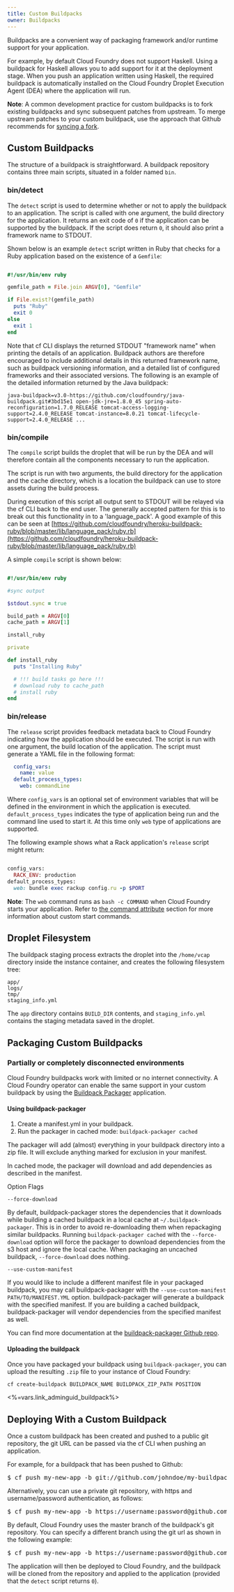 ```yaml
---
title: Custom Buildpacks
owner: Buildpacks
---
```


<strong></strong>

Buildpacks are a convenient way of packaging framework and/or runtime support
for your application.

For example, by default Cloud Foundry does not support Haskell. Using a buildpack for Haskell allows you to add support for it at the deployment stage. When you push an application written using Haskell, the required buildpack is automatically installed on the Cloud Foundry Droplet Execution Agent (DEA) where the application will run.

 <p class="note"><strong>Note</strong>: A common development practice for custom buildpacks is to fork existing buildpacks and sync subsequent patches from upstream. To merge upstream patches to your custom buildpack, use the approach that Github recommends for <a href="https://help.github.com/articles/syncing-a-fork">syncing a fork</a>.</p>

## <a id='custom-buildpacks'></a>Custom Buildpacks ##

The structure of a buildpack is straightforward. A buildpack repository contains three main scripts, situated in a folder named `bin`.

### <a id='detect-script'></a>bin/detect ###

The `detect` script is used to determine whether or not to apply the buildpack to an application. The script is called with one argument, the build directory for the application. It returns an exit code of `0` if the application can be supported by the buildpack. If the script does return `0`, it should also print a framework name to STDOUT.

Shown below is an example `detect` script written in Ruby that checks for a Ruby application based on the existence of a `Gemfile`:

~~~ruby

#!/usr/bin/env ruby

gemfile_path = File.join ARGV[0], "Gemfile"

if File.exist?(gemfile_path)
  puts "Ruby"
  exit 0
else
  exit 1
end

~~~

Note that cf CLI displays the returned STDOUT "framework name" when printing the details of an application. Buildpack authors are therefore encouraged to include additional details in this returned framework name, such as buildpack versioning information, and a detailed list of configured frameworks and their associated versions. The following is an example of the detailed information returned by the Java buildpack:

~~~
java-buildpack=v3.0-https://github.com/cloudfoundry/java-buildpack.git#3bd15e1 open-jdk-jre=1.8.0_45 spring-auto-reconfiguration=1.7.0_RELEASE tomcat-access-logging-support=2.4.0_RELEASE tomcat-instance=8.0.21 tomcat-lifecycle-support=2.4.0_RELEASE ...
~~~

### <a id='compile-script'></a>bin/compile ###

The `compile` script builds the droplet that will be run by the DEA and will therefore contain all the components necessary to run the application.

The script is run with two arguments, the build directory for the application and the cache directory, which is a location the buildpack can use to store assets during the build process.

During execution of this script all output sent to STDOUT will be relayed via the cf CLI back to the end user. The generally accepted pattern for this is to break out this functionality in to a 'language_pack'. A good example of this can be seen at [https://github.com/cloudfoundry/heroku-buildpack-ruby/blob/master/lib/language_pack/ruby.rb](https://github.com/cloudfoundry/heroku-buildpack-ruby/blob/master/lib/language_pack/ruby.rb)

A simple `compile` script is shown below:

~~~ruby

#!/usr/bin/env ruby

#sync output

$stdout.sync = true

build_path = ARGV[0]
cache_path = ARGV[1]

install_ruby

private

def install_ruby
  puts "Installing Ruby"

  # !!! build tasks go here !!!
  # download ruby to cache_path
  # install ruby
end

~~~

### <a id='release-script'></a>bin/release ###

The `release` script provides feedback metadata back to Cloud Foundry indicating how the application should be executed. The script is run with one argument, the build location of the application. The script must generate a YAML file in the following format:

~~~yaml
  config_vars:
    name: value
  default_process_types:
    web: commandLine
~~~

Where `config_vars` is an optional set of environment variables that will be defined in the environment in which the application is executed. `default_process_types` indicates the type of application being run and the command line used to start it. At this time only `web` type of applications are supported.

The following example shows what a Rack application's `release` script might return:

~~~ruby

config_vars:
  RACK_ENV: production
default_process_types:
  web: bundle exec rackup config.ru -p $PORT

~~~

<p class="note"><strong>Note</strong>: The <code>web</code> command runs as <code>bash -c COMMAND</code> when Cloud Foundry starts your application. Refer to <a href="../devguide/deploy-apps/manifest.html#start-commands">the command attribute</a> section for more information about custom start commands. </p>

## <a id='disconnected-environments'></a> Droplet Filesystem ##

The buildpack staging process extracts the droplet into the `/home/vcap` directory inside the instance container, and creates the following filesystem tree:

```
app/ 
logs/
tmp/
staging_info.yml
```
The `app` directory contains `BUILD_DIR` contents, and `staging_info.yml` contains the staging metadata saved in the droplet.

## <a id='disconnected-environments'></a> Packaging Custom Buildpacks ##

### Partially or completely disconnected environments

Cloud Foundry buildpacks work with limited or no internet connectivity. A Cloud Foundry operator can enable the same support in
your custom buildpack by using the [Buildpack Packager](https://github.com/cloudfoundry-incubator/buildpack-packager) application.

#### Using buildpack-packager
1. Create a manifest.yml in your buildpack.
1. Run the packager in cached mode: `buildpack-packager cached`

The packager will add (almost) everything in your buildpack directory into a zip file. It will exclude anything marked for exclusion in your manifest.

In cached mode, the packager will download and add dependencies as described in the manifest.

Option Flags

`--force-download`

By default, buildpack-packager stores the dependencies that it downloads while building a cached buildpack in a local cache at `~/.buildpack-packager`. This is in order to avoid re-downloading them when repackaging similar buildpacks. Running `buildpack-packager cached` with the `--force-download` option will force the packager to download dependencies from the s3 host and ignore the local cache. When packaging an uncached buildpack, `--force-download` does nothing.

`--use-custom-manifest`

If you would like to include a different manifest file in your packaged buildpack, you may call buildpack-packager with the `--use-custom-manifest PATH/TO/MANIFEST.YML` option. buildpack-packager will generate a buildpack with the specified manifest. If you are building a cached buildpack, buildpack-packager will vendor dependencies from the specified manifest as well.

You can find more documentation at the [buildpack-packager Github repo](https://github.com/cloudfoundry-incubator/buildpack-packager).

#### Uploading the buildpack

Once you have packaged your buildpack using `buildpack-packager`, you can upload the resulting `.zip` file to your instance of Cloud Foundry:

`cf create-buildpack BUILDPACK_NAME BUILDPACK_ZIP_PATH POSITION`

<%=vars.link_adminguid_buildpack%>

## <a id='deploying-with-custom-buildpacks'></a>Deploying With a Custom Buildpack ##

Once a custom buildpack has been created and pushed to a public git repository, the git URL can be passed via the cf CLI when pushing an application.

For example, for a buildpack that has been pushed to Github:

<pre class="terminal">
$ cf push my-new-app -b git://github.com/johndoe/my-buildpack.git
</pre>

Alternatively, you can use a private git repository, with https and username/password authentication, as follows:

<pre class="terminal">
$ cf push my-new-app -b https://username:password@github.com/johndoe/my-buildpack.git
</pre>

By default, Cloud Foundry uses the master branch of the buildpack's git repository. You can specify a different branch using the git url as shown in the following example:

<pre class="terminal">
$ cf push my-new-app -b https://username:password@github.com/johndoe/my-buildpack.git#my-branch-name
</pre>

The application will then be deployed to Cloud Foundry, and the buildpack will be cloned from the repository and applied to the application (provided that the `detect` script returns `0`).

